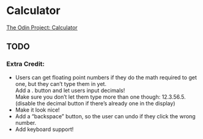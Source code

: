 # Calculator<br>

[The Odin Project: Calculator](https://www.theodinproject.com/lessons/calculator)

## TODO  

### Extra Credit:  
* Users can get floating point numbers if they do the math required to get one, but they can’t type them in yet.  
Add a . button and let users input decimals!  
Make sure you don’t let them type more than one though: 12.3.56.5.  
(disable the decimal button if there’s already one in the display)  
* Make it look nice!  
* Add a “backspace” button, so the user can undo if they click the wrong number.  
* Add keyboard support!  